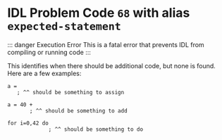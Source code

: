 # IDL Problem Code `68` with alias `expected-statement`

::: danger Execution Error
This is a fatal error that prevents IDL from compiling or running code
:::

This identifies when there should be additional code, but none is found. Here are a few examples:

```idl
a =
   ; ^^ should be something to assign
```

```idl
a = 40 +
       ; ^^ should be something to add
```

```idl
for i=0,42 do
             ; ^^ should be something to do
```
